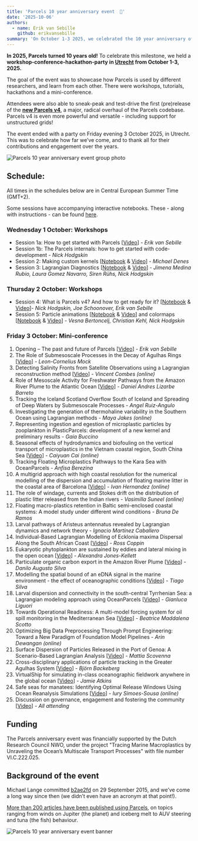 ```yaml
---
title: 'Parcels 10 year anniversary event  🎉'
date: '2025-10-06'
authors:
  - name: Erik van Sebille
    github: erikvansebille
summary: 'On October 1-3 2025, we celebrated the 10 year anniversary of Parcels in Utrecht, Netherlands, with a workshop-conference-hackathon-party.'
---
```


**In 2025, Parcels turned 10 years old!** To celebrate this milestone, we held a **workshop-conference-hackathon-party in [Utrecht](https://maps.app.goo.gl/vQhBLecygz3tGiCE6) from October 1-3, 2025.**

The goal of the event was to showcase how Parcels is used by different researchers, and learn from each other. There were workshops, tutorials, hackathons and a mini-conference.

Attendees were also able to sneak-peak and test-drive the first (pre)release of the **[new Parcels v4](https://docs.oceanparcels.org/en/v4-dev/v4/)**, a major, radical overhaul of the Parcels codebase. Parcels v4 is even more powerful and versatile - including support for unstructured grids!

The event ended with a party on Friday evening 3 October 2025, in Utrecht. This was to celebrate how far we’ve come, and to thank all for their contributions and engagement over the years.

![Parcels 10 year anniversary event group photo](/posts/10year-event/group-photo.jpg)

## Schedule:

All times in the schedules below are in Central European Summer Time (GMT+2).

Some sessions have accompanying interactive notebooks. These - along with instructions - can be found [here](https://github.com/OceanParcels/10year-anniversary-event).

### Wednesday 1 October: Workshops

- Session 1a: How to get started with Parcels [[Video](https://surfdrive.surf.nl/index.php/s/2UTneRPQd6OFPJ0)] - _Erik van Sebille_
- Session 1b: The Parcels internals: how to get started with code-development - _Nick Hodgskin_
- Session 2: Making custom kernels [[Notebook]() & [Video](https://surfdrive.surf.nl/index.php/s/tbRmcWjUqGuuM01)] - _Michael Denes_
- Session 3: Lagrangian Diagnostics [[Notebook](https://github.com/OceanParcels/Lagrangian_diags) & [Video](https://surfdrive.surf.nl/index.php/s/MEuGgibPLvxdoiw)] - _Jimena Medina Rubio, Laura Gomez Navarro, Siren Rühs, Nick Hodgskin_

### Thursday 2 October: Workshops

- Session 4: What is Parcels v4? And how to get ready for it? [[Notebook](https://github.com/OceanParcels/10year-anniversary-session4) & [Video](https://surfdrive.surf.nl/index.php/s/VtnUMPFAGDz2UPR)]- _Nick Hodgskin, Joe Schoonover, Erik van Sebille_
- Session 5: Particle animations [[Notebook](https://github.com/OceanParcels/10year-anniversary-session5) & [Video](https://surfdrive.surf.nl/index.php/s/WsO8wySLhBemW76)] and colormaps [[Notebook](https://github.com/OceanParcels/10year-anniversary-session5) & [Video](https://surfdrive.surf.nl/index.php/s/5b6tvF6xgX1cN0G)] - _Vesna Bertoncelj, Christian Kehl, Nick Hodgskin_

### Friday 3 October: Mini-conference

1. Opening – The past and future of Parcels [[Video](https://surfdrive.surf.nl/index.php/s/bAlZR5gOmIwKcKd)] - _Erik van Sebille_
2. The Role of Submesoscale Processes in the Decay of Agulhas Rings [[Video](https://surfdrive.surf.nl/index.php/s/XLCXTR5tMfS3GWN)] - _Leon-Cornelius Mock_
3. Detecting Salinity Fronts from Satellite Observations using a Lagrangian reconstruction method [[Video](https://surfdrive.surf.nl/index.php/s/Jp8TekofdLdGGif)] - _Vincent Combes (online)_
4. Role of Mesoscale Activity for Freshwater Pathways from the Amazon River Plume to the Atlantic Ocean [[Video](https://surfdrive.surf.nl/index.php/s/lbc21TLtSfze1aH)] - _Daniel Andres Lizarbe Barreto_
5. Tracking the Iceland Scotland Overflow South of Iceland and Spreading of Deep Waters by Submesoscale Processes - _Angel Ruiz-Angulo_
6. Investigating the generation of thermohaline variability in the Southern Ocean using Lagrangian methods - _Maya Jakes (online)_
7. Representing ingestion and egestion of microplastic particles by zooplankton in PlasticParcels: development of a new kernel and preliminary results - _Gaia Buccino_
8. Seasonal effects of hydrodynamics and biofouling on the vertical transport of microplastics in the Vietnam coastal region, South China Sea [[Video](https://surfdrive.surf.nl/index.php/s/LpW8NyDrI6QLJt7)] - _Caiyuan Cai (online)_
9. Tracking Floating Microplastics Pathways to the Kara Sea with OceanParcels - _Anfisa Berezina_
10. A multigrid approach with high coastal resolution for the numerical modelling of the dispersion and accumulation of floating marine litter in the coastal area of Barcelona [[Video](https://surfdrive.surf.nl/index.php/s/ey8tSfciQOe6qW0)] - _Ivan Hernandez (online)_
11. The role of windage, currents and Stokes drift on the distribution of plastic litter released from the Indian rivers - _Vasimilla Suneel (online)_
12. Floating macro-plastics retention in Baltic semi-enclosed coastal systems: A model study under different wind conditions - _Bruna De Ramos_
13. Larval pathways of Aristeus antennatus revealed by Lagrangian dynamics and network theory - _Ignacio Martínez Caballero_
14. Individual-Based Lagrangian Modelling of Ecklonia maxima Dispersal Along the South African Coast [[Video](https://surfdrive.surf.nl/index.php/s/Q0uZ9qj1y2FZol5)] - _Ross Coppin_
15. Eukaryotic phytoplankton are sustained by eddies and lateral mixing in the open ocean [[Video](https://surfdrive.surf.nl/index.php/s/TBOwW0nFOop8PQx)] - _Alexandra Jones-Kellett_
16. Particulate organic carbon export in the Amazon River Plume [[Video](https://surfdrive.surf.nl/index.php/s/ux8Ih62wqyLDfOj)] - _Danilo Augusto Silva_
17. Modelling the spatial bound of an eDNA signal in the marine environment - the effect of oceanographic conditions [[Video](https://surfdrive.surf.nl/index.php/s/kR0HsQF9pOQtRCh)] - _Tiago Silva_
18. Larval dispersion and connectivity in the south-central Tyrrhenian Sea: a Lagrangian modeling approach using OceanParcels [[Video](https://surfdrive.surf.nl/index.php/s/S7w66k9LD2cT6lh)] - _Gianluca Liguori_
19. Towards Operational Readiness: A multi-model forcing system for oil spill monitoring in the Mediterranean Sea [[Video](https://surfdrive.surf.nl/index.php/s/ux4Gmnuf3EKGO3x)] - _Beatrice Maddalena Scotto_
20. Optimizing Big Data Preprocessing Through Prompt Engineering: Toward a New Paradigm of Foundation Model Pipelines - _Arin Dewangan (online)_
21. Surface Dispersion of Particles Released in the Port of Genoa: A Scenario-Based Lagrangian Analysis [[Video](https://surfdrive.surf.nl/index.php/s/kg7VBhbY3aI51Qm)] - _Mattia Scovenna_
22. Cross-disciplinary applications of particle tracking in the Greater Agulhas System [[Video](https://surfdrive.surf.nl/index.php/s/lkGo1oWvZd7MBc8)] - _Björn Backeberg_
23. VirtualShip for simulating in-class oceanographic fieldwork anywhere in the global ocean [[Video](https://surfdrive.surf.nl/index.php/s/B8ShctQGd9bbgMO)] - _Jamie Atkins_
24. Safe seas for manatees: Identifying Optimal Release Windows Using Ocean Reanalysis Simulations [[Video](https://surfdrive.surf.nl/index.php/s/ntLrft5Q65H4EJn)] - _Iury Simoes-Sousa (online)_
25. Discussion on governance, engagement and fostering the community [[Video](https://surfdrive.surf.nl/index.php/s/g5Cgwos16LfM2u5)] - _All attending_

## Funding

The Parcels anniversary event was financially supported by the Dutch Research Council NWO, under the project "Tracing Marine Macroplastics by Unraveling the Ocean’s Multiscale Transport Processes" with file
number VI.C.222.025.

## Background of the event

Michael Lange committed [b2ae2fd](https://github.com/OceanParcels/Parcels/commit/b2ae2fd44979c125fbc21f2c939289db62dc4816) on 29 September 2015, and we’ve come a long way since then (we didn’t even have an acronym at that point!).

[More than 200 articles have been published using Parcels](/papers-citing-parcels#papers-citing-parcels), on topics ranging from winds on Jupiter (the planet) and iceberg melt to AUV steering and tuna (the fish) behaviour.

![Parcels 10 year anniversary event banner](/posts/10year-event/anniversary-image.png)
